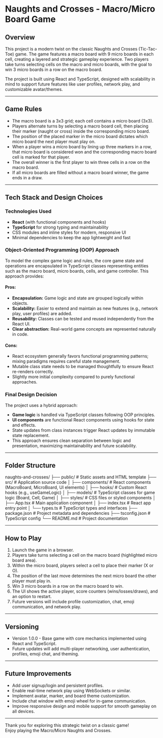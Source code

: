 # Naughts and Crosses - Macro/Micro Board Game

## Overview

This project is a modern twist on the classic Naughts and Crosses (Tic-Tac-Toe) game. The game features a macro board with 9 micro boards in each cell, creating a layered and strategic gameplay experience. Two players take turns selecting cells on the macro and micro boards, with the goal to win 3 micro boards in a row on the macro board.

The project is built using React and TypeScript, designed with scalability in mind to support future features like user profiles, network play, and customizable avatar/themes.

---

## Game Rules

- The macro board is a 3x3 grid; each cell contains a micro board (3x3).
- Players alternate turns by selecting a macro board cell, then placing their marker (naught or cross) inside the corresponding micro board.
- The position of the placed marker in the micro board dictates which micro board the next player must play on.
- When a player wins a micro board by lining up three markers in a row, that micro board is considered won and the corresponding macro board cell is marked for that player.
- The overall winner is the first player to win three cells in a row on the macro board.
- If all micro boards are filled without a macro board winner, the game ends in a draw.

---

## Tech Stack and Design Choices

### Technologies Used

- **React** (with functional components and hooks)
- **TypeScript** for strong typing and maintainability
- CSS modules and inline styles for modern, responsive UI
- Minimal dependencies to keep the app lightweight and fast

### Object-Oriented Programming (OOP) Approach

To model the complex game logic and rules, the core game state and operations are encapsulated in TypeScript classes representing entities such as the macro board, micro boards, cells, and game controller. This approach provides:

#### Pros:

- **Encapsulation:** Game logic and state are grouped logically within objects.
- **Scalability:** Easier to extend and maintain as new features (e.g., network play, user profiles) are added.
- **Reusability:** Classes can be tested and reused independently from the React UI.
- **Clear abstraction:** Real-world game concepts are represented naturally in code.

#### Cons:

- React ecosystem generally favors functional programming patterns; mixing paradigms requires careful state management.
- Mutable class state needs to be managed thoughtfully to ensure React re-renders correctly.
- Slightly more initial complexity compared to purely functional approaches.

### Final Design Decision

The project uses a hybrid approach:

- **Game logic** is handled via TypeScript classes following OOP principles.
- **UI components** are functional React components using hooks for state and effects.
- State updates from class instances trigger React updates by immutable state replacement.
- This approach ensures clean separation between logic and presentation, maximizing maintainability and future scalability.

---

## Folder Structure

naughts-and-crosses/
├── public/ # Static assets and HTML template
├── src/ # Application source code
│ ├── components/ # React components (MacroBoard, MicroBoard, UI elements)
│ ├── hooks/ # Custom React hooks (e.g., useGameLogic)
│ ├── models/ # TypeScript classes for game logic (Board, Cell, Game)
│ ├── styles/ # CSS files or styled components
│ ├── App.tsx # Main application component
│ ├── index.tsx # React app entry point
│ └── types.ts # TypeScript types and interfaces
├── package.json # Project metadata and dependencies
├── tsconfig.json # TypeScript config
└── README.md # Project documentation

---

## How to Play

1. Launch the game in a browser.
2. Players take turns selecting a cell on the macro board (highlighted micro board area).
3. Within the micro board, players select a cell to place their marker (X or O).
4. The position of the last move determines the next micro board the other player must play in.
5. Win 3 micro boards in a row on the macro board to win.
6. The UI shows the active player, score counters (wins/losses/draws), and an option to restart.
7. Future versions will include profile customization, chat, emoji communication, and network play.

---

## Versioning

- Version 1.0.0 - Base game with core mechanics implemented using React and TypeScript.
- Future updates will add multi-player networking, user authentication, profiles, emoji chat, and theming.

---

## Future Improvements

- Add user signup/login and persistent profiles.
- Enable real-time network play using WebSockets or similar.
- Implement avatar, marker, and board theme customization.
- Include chat window with emoji wheel for in-game communication.
- Improve responsive design and mobile support for smooth gameplay on all devices.

---

Thank you for exploring this strategic twist on a classic game!  
Enjoy playing the Macro/Micro Naughts and Crosses.

